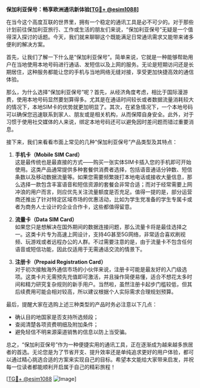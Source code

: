**保加利亚保号：畅享欧洲通讯新体验[[TG💪+ @esim1088](https://t.me/s/esim1088)]**

在当今这个高度互联的世界里，拥有一个稳定的通讯工具是必不可少的。对于那些计划前往保加利亚旅行、工作或生活的朋友们来说，“保加利亚保号”无疑是一个值得深入探讨的话题。今天，我们就来聊聊这个既能满足日常通讯需求又能带来诸多便利的解决方案。

首先，让我们了解一下什么是“保加利亚保号”。简单来说，它就是一种能够帮助用户在当地使用本地号码进行通话、发短信以及上网的服务。无论是短期访问还是长期居住，这种服务都能让您的手机与当地网络无缝对接，享受更加快捷高效的通信体验。

那么，为什么选择“保加利亚保号”呢？首先，从经济角度考虑，相比于国际漫游费，使用本地号码显然要划算得多。尤其是在通话时间较长或者数据流量消耗较大的情况下，本地SIM卡的优势就更加明显了。其次，在紧急情况下，一个本地号码可以确保您迅速联系到家人、朋友或是相关机构，从而保障自身安全。此外，对于习惯于使用社交媒体的人来说，绑定本地号码还可以避免因时差问题而错过重要消息。

接下来，我们来看看市面上常见的几种“保加利亚保号”产品类型及其特点：

1. **手机卡（Mobile SIM Card）**  
   这是最传统也是最直接的方式——购买一张实体SIM卡插入您的手机即可开始使用。这类产品通常提供多种套餐供消费者选择，包括语音通话分钟数、短信条数以及移动数据流量等。如果您需要频繁拨打本地电话或接收大量信息，那么选择一款包含丰富语音和短信资源的套餐会非常合适；而对于经常需要上网冲浪的用户而言，则应优先关注流量额度是否充足。值得一提的是，部分运营商还推出了针对特定区域市场的优惠活动，比如为学生党准备的学生专属卡或者为商务人士设计的企业合作卡，这些都值得留意。

2. **流量卡（Data SIM Card）**  
   如果您只是想解决在国外期间的数据连接问题，那么流量卡将是最佳选择之一。这类卡片专为高速上网设计，支持4G甚至5G网络，非常适合喜欢刷视频、玩游戏或者远程办公的人群。不过需要注意的是，由于流量卡不包含任何语音或短信功能，因此仅适用于无需通话交流的情景下。

3. **注册卡（Prepaid Registration Card）**  
   对于初次接触海外通信市场的小伙伴来说，注册卡可能是最友好的入门级选项。这类卡片无需预先充值即可激活，并且操作简便易懂，适合不想花太多时间和精力研究复杂规则的新手用户。当然啦，虽然注册卡起步门槛较低，但其后续费用可能会相对较高，所以建议根据个人实际需求合理规划预算。

最后，提醒大家在选购上述三种类型的产品时务必注意以下几点：
- 确认目的地国家是否支持所选频段；
- 查阅清楚各项资费明细及附加条件；
- 避免轻信不明来源渠道销售的信息以防上当受骗。

总之，“保加利亚保号”作为一种便捷实用的通讯工具，正在逐渐成为越来越多旅居者的首选。无论您是为了节省开支、提升效率还是单纯追求更好的用户体验，都可以通过精心挑选合适的方案来实现自己的目标。希望本文能给大家带来启发，并祝每一位读者都能顺利开启属于自己的精彩旅程！

[[TG💪+ @esim1088](https://t.me/s/esim1088) ![Image](https://i.postimg.cc/4NQfJmqS/Snipaste-2025-05-13-00-14-12.png)]